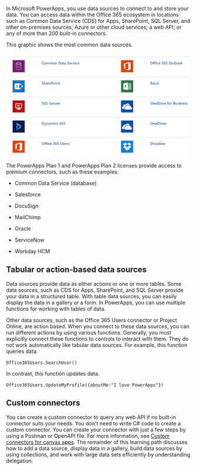 In Microsoft PowerApps, you use data sources to connect to and store your data.
You can access data within the Office 365 ecosystem in locations such as
Common Data Service (CDS) for Apps, SharePoint, SQL Server, and other
on-premises sources; Azure or other cloud services; a web API; or any of
more than 200 built-in connectors.

This graphic shows the most common data sources.

![Data sources](../media/datasources.png)

The PowerApps Plan 1 and PowerApps Plan 2 licenses provide access to
premium connectors, such as these examples:

-   Common Data Service (database)

-   Salesforce

-   DocuSign

-   MailChimp

-   Oracle

-   ServiceNow

-   Workday HCM

Tabular or action-based data sources
------------------------------------

Data sources provide data as either actions or one or more tables. Some
data sources, such as CDS for Apps, SharePoint, and SQL Server provide
your data in a structured table. With table data sources, you can easily
display the data in a gallery or a form. In PowerApps, you can use
multiple functions for working with tables of data.

Other data sources, such as the Office 365 Users connector or Project
Online, are action based. When you connect to these data sources,
you can run different actions by using various functions. Generally, you
must explicitly connect these functions to controls to interact with
them. They do not work automatically like tabular data sources. For
example, this function queries data.

```
Office365Users.SearchUser()
```

In contrast, this function updates data.

```
Office365Users.UpdateMyProfile({aboutMe:"I love PowerApps"})
```

Custom connectors
-----------------

You can create a custom connector to query any web API if no
built-in connector suits your needs. You don't need to write C\# code to
create a custom connector. You can create your connector with just a few
steps by using a Postman or OpenAPI file. For more information, see
[Custom connectors for canvas apps](https://docs.microsoft.com/powerapps/maker/canvas-apps/register-custom-api).
The remainder of this learning path discusses how to add a data source,
display data in a gallery, build data sources by using collections, and
work with large data sets efficiently by understanding delegation. 